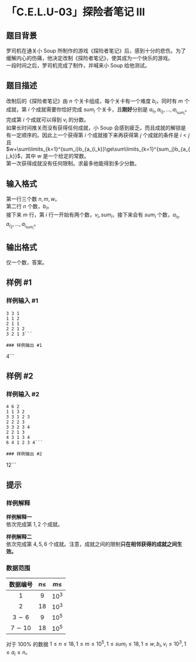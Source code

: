 # 「C.E.L.U-03」探险者笔记 III

## 题目背景

罗司机在通关小 Soup 所制作的游戏《探险者笔记》后，感到十分的悲伤。为了缓解内心的伤痛，他决定改制《探险者笔记》，使其成为一个快乐的游戏。  
一段时间之后，罗司机完成了制作，并喊来小 Soup 给他测试。

## 题目描述

改制后的《探险者笔记》由 $n$ 个关卡组成，每个关卡有一个难度 $b_i$，同时有 $m$ 个成就，第 $i$ 个成就需要你恰好完成 $sum_i$ 个关卡，且**刚好**分别是 $a_{i_1},a_{i_2},...,a_{i_{sum_i}}$。完成第 $i$ 个成就可以得到 $v_i$ 的分数。  
如果长时间推关而没有获得任何成就，小 Soup 会感到疲乏。而且成就的解锁是有一定顺序的。因此上一个获得第 $i$ 个成就接下来再获得第 $j$ 个成就的条件是 $i<j$ 且 $w+\sum\limits_{k=1}^{sum_i}b_{a_{i_k}}\ge\sum\limits_{k=1}^{sum_j}b_{a_{j_k}}$，其中 $w$ 是一个给定的常数。  
第一次获得成就没有任何限制。求最多他能得到多少分数。

## 输入格式

第一行三个数 $n,m,w$。  
第二行 $n$ 个数，$b_i$。  
接下来 $m$ 行，第 $i$ 行一开始有两个数，$v_i,sum_i$，接下来会有 $sum_i$ 个数，$a_{i_1},a_{i_2},...,a_{i_{sum_i}}$。

## 输出格式

仅一个数，答案。

## 样例 #1

### 样例输入 #1
```
3 3 1
1 1 2
2 1 1
2 2 1 2
3 2 1 3```

### 样例输出 #1

```
4```

## 样例 #2

### 样例输入 #2
```
4 6 2
1 1 3 2
3 3 1 2 3
2 2 2 3
3 3 2 3 4
2 2 1 3
4 3 1 3 4
6 4 1 2 3 4```

### 样例输出 #2

```
12```

## 提示

### 样例解释

**样例解释一**    
依次完成第 $1,2$ 个成就。  

**样例解释二**    
依次完成第 $4,5,6$ 个成就。注意，成就之间的限制**只在相邻获得的成就之间生效。**

### 数据范围
|数据编号|$n\leq$|$m\leq$|
|:---:|:---:|:---:|
|$1$|$9$|$10^3$|
|$2$|$18$|$10^3$|
|$3\sim 6$|$9$|$10^5$|
|$7\sim 10$|$18$|$10^5$|

对于 $100\%$ 的数据 $1\le n\le18,1\le m\le10^5,1\le sum_i\le18,1\le w,b_i,v_i\le10^3,1\le a_i\le n$。  


